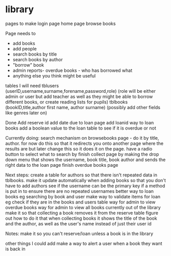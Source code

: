 # library


pages to make 
login page
home page
browse books


Page needs to 
- add books
- add people
- search books by title
- search books by author
- "borrow" book
- admin reports- overdue books - who has borrowed what
- anything else you think might be useful


tables I will need
tblusers (userID,username,surname,forename,password,role) (role will be either admin or user but add teacher as well as they might be able to borrow different books, or create reading lists for pupils)
tblbooks (bookID,title,author first name, author surname) (possibly add other fields like genres later on)

Done
Add reserve id
add date due to loan page
add loanid
way to loan books
add a boolean value to the loan table to see if it is overdue or not



Currently doing:
search mechanism on browsebooks page - do it by title, author. for now do this so that it redirects you onto another page where the results are but later change this so it does it on the page. have a radio button to select what to search by
finish collect page by making the drop down menu that shows the username, book title, book author and sends the right data to the loan page
finish overdue books page 



Next steps:
create a table for authors so that there isn't repeated data in tblbooks. make it update automatically when adding books so that you don't have to add authors 
see if the username can be the primary key if a method is put in to ensure there are no repeated usernames
better way to loan books eg searching by book and user
make way to validate items for loan eg check if they are in the books and users table
way for admin to view overdue books
way for admin to view all books currently out of the library
make it so that collecting a book removes it from the reserve table
figure out how to do it that when collecting books it shows the title of the book and the author, as well as the user's name instead of just their user id


Notes:
make it so you can't reserve/loan unless a book is in the library


other things I could add
make a way to alert a user when a book they want is back in 